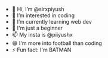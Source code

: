 - 👋 Hi, I’m @sirxpiyush
- 👀 I’m interested in coding
- 🌱 I’m currently learning web dev
- 💞️ I'm just a beginner
- 📫 My insta is @piiyushx
- 😄 I'm more into football than coding
- ⚡ Fun fact: I'm BATMAN

<!---
sirxpiyush/sirxpiyush is a ✨ special ✨ repository because its `README.md` (this file) appears on your GitHub profile.
You can click the Preview link to take a look at your changes.
--->
